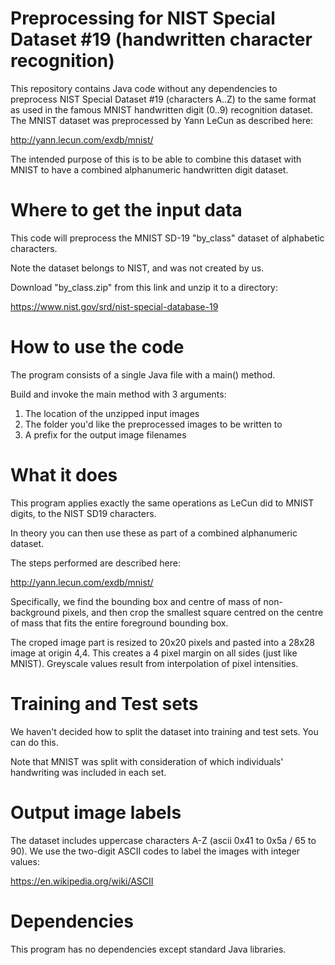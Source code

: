 # Preprocessing for NIST Special Dataset #19 (handwritten character recognition)

This repository contains Java code without any dependencies to preprocess NIST Special Dataset #19 (characters A..Z) to the same format as used in the famous MNIST handwritten digit (0..9) recognition dataset. The MNIST dataset was preprocessed by Yann LeCun as described here:

http://yann.lecun.com/exdb/mnist/

The intended purpose of this is to be able to combine this dataset with MNIST to have a combined alphanumeric handwritten digit dataset.

# Where to get the input data
This code will preprocess the MNIST SD-19 "by_class" dataset of alphabetic characters.

Note the dataset belongs to NIST, and was not created by us.

Download "by_class.zip" from this link and unzip it to a directory:

https://www.nist.gov/srd/nist-special-database-19

# How to use the code
The program consists of a single Java file with a main() method.

Build and invoke the main method with 3 arguments:

1. The location of the unzipped input images
2. The folder you'd like the preprocessed images to be written to
3. A prefix for the output image filenames

# What it does
This program applies exactly the same operations as LeCun did to MNIST digits, to the NIST SD19 characters.

In theory you can then use these as part of a combined alphanumeric dataset.

The steps performed are described here:

http://yann.lecun.com/exdb/mnist/

Specifically, we find the bounding box and centre of mass of non-background pixels, and then crop the smallest square centred on the centre of mass that fits the entire foreground bounding box. 

The croped image part is resized to 20x20 pixels and pasted into a 28x28 image at origin 4,4. This creates a 4 pixel margin on all sides (just like MNIST). Greyscale values result from interpolation of pixel intensities.

# Training and Test sets
We haven't decided how to split the dataset into training and test sets. You can do this.

Note that MNIST was split with consideration of which individuals' handwriting was included in each set.

# Output image labels
The dataset includes uppercase characters A-Z (ascii 0x41 to 0x5a / 65 to 90). We use the two-digit ASCII codes to label the images with integer values:

https://en.wikipedia.org/wiki/ASCII

# Dependencies
This program has no dependencies except standard Java libraries.

